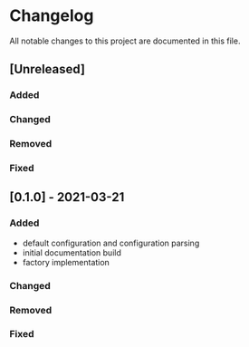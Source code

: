<!-- markdownlint-disable MD024 -->
# Changelog

All notable changes to this project are documented in this file.

## [Unreleased]

### Added

### Changed

### Removed

### Fixed

## [0.1.0] - 2021-03-21

### Added

- default configuration and configuration parsing
- initial documentation build
- factory implementation

### Changed

### Removed

### Fixed
